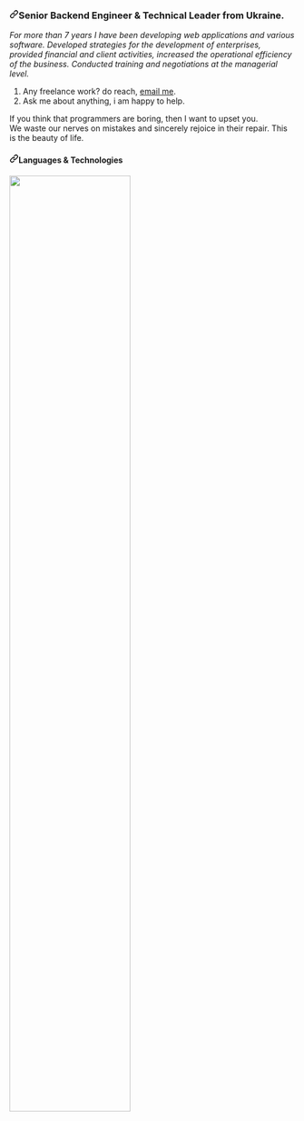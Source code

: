 <article class="markdown-body entry-content container-lg" itemprop="text"><h3 dir="auto"><a id="user-content-senior-full-stack-engineer--technical-leader-from-ukraine" class="anchor" aria-hidden="true" href="#senior-full-stack-engineer--technical-leader-from-ukraine"><svg class="octicon octicon-link" viewBox="0 0 16 16" version="1.1" width="16" height="16" aria-hidden="true"><path fill-rule="evenodd" d="M7.775 3.275a.75.75 0 001.06 1.06l1.25-1.25a2 2 0 112.83 2.83l-2.5 2.5a2 2 0 01-2.83 0 .75.75 0 00-1.06 1.06 3.5 3.5 0 004.95 0l2.5-2.5a3.5 3.5 0 00-4.95-4.95l-1.25 1.25zm-4.69 9.64a2 2 0 010-2.83l2.5-2.5a2 2 0 012.83 0 .75.75 0 001.06-1.06 3.5 3.5 0 00-4.95 0l-2.5 2.5a3.5 3.5 0 004.95 4.95l1.25-1.25a.75.75 0 00-1.06-1.06l-1.25 1.25a2 2 0 01-2.83 0z"></path></svg></a>Senior Backend Engineer &amp; Technical Leader from Ukraine.</h3>
<p dir="auto"><em>For more than 7 years I have been developing web applications and various software. Developed strategies for the development of enterprises, provided financial and client activities, increased the operational efficiency of the business. Conducted training and negotiations at the managerial level.</em></p>
<ol dir="auto">
<li>Any freelance work? do reach, <a href="mailto:leroy.wagner20@gmail.com">email me</a>.</li>
<li>Ask me about anything, i am happy to help.</li>
</ol>
<p dir="auto">If you think that programmers are boring, then I want to upset you.<br>We waste our nerves on mistakes and sincerely rejoice in their repair. This is the beauty of life.</p>
<h4 dir="auto"><a id="user-content-languages--technologies" class="anchor" aria-hidden="true" href="#languages--technologies"><svg class="octicon octicon-link" viewBox="0 0 16 16" version="1.1" width="16" height="16" aria-hidden="true"><path fill-rule="evenodd" d="M7.775 3.275a.75.75 0 001.06 1.06l1.25-1.25a2 2 0 112.83 2.83l-2.5 2.5a2 2 0 01-2.83 0 .75.75 0 00-1.06 1.06 3.5 3.5 0 004.95 0l2.5-2.5a3.5 3.5 0 00-4.95-4.95l-1.25 1.25zm-4.69 9.64a2 2 0 010-2.83l2.5-2.5a2 2 0 012.83 0 .75.75 0 001.06-1.06 3.5 3.5 0 00-4.95 0l-2.5 2.5a3.5 3.5 0 004.95 4.95l1.25-1.25a.75.75 0 00-1.06-1.06l-1.25 1.25a2 2 0 01-2.83 0z"></path></svg></a>Languages &amp; Technologies</h4>
<p dir="auto"><a target="_blank" rel="noopener noreferrer nofollow" href="https://user-images.githubusercontent.com/106757584/211222714-0e40d1e4-7e61-400c-9353-71bf7fca11ab.svg"><img src="https://user-images.githubusercontent.com/106757584/211222714-0e40d1e4-7e61-400c-9353-71bf7fca11ab.svg" width="65%" style="max-width: 100%;"></a></p>
</article>
